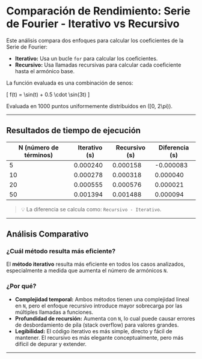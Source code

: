 # Comparación de Rendimiento: Serie de Fourier - Iterativo vs Recursivo

Este análisis compara dos enfoques para calcular los coeficientes de la Serie de Fourier:

- **Iterativo:** Usa un bucle `for` para calcular los coeficientes.
- **Recursivo:** Usa llamadas recursivas para calcular cada coeficiente hasta el armónico base.

La función evaluada es una combinación de senos:

\[ f(t) = \sin(t) + 0.5 \cdot \sin(3t) \]

Evaluada en 1000 puntos uniformemente distribuidos en \([0, 2\pi)\).

---

## Resultados de tiempo de ejecución

| N (número de términos) | Iterativo (s) | Recursivo (s) | Diferencia (s) |
|------------------------|----------------|----------------|----------------|
| 5                      | 0.000240        | 0.000158        | -0.000083       |
| 10                     | 0.000278        | 0.000318        |  0.000040       |
| 20                     | 0.000555        | 0.000576        |  0.000021       |
| 50                     | 0.001394        | 0.001488        |  0.000094       |

> 💡 La diferencia se calcula como: `Recursivo - Iterativo`.

---

## Análisis Comparativo

### ¿Cuál método resulta más eficiente?

El **método iterativo** resulta más eficiente en todos los casos analizados, especialmente a medida que aumenta el número de armónicos `N`.

### ¿Por qué?

- **Complejidad temporal:** Ambos métodos tienen una complejidad lineal en `N`, pero el enfoque recursivo introduce mayor sobrecarga por las múltiples llamadas a funciones.
- **Profundidad de recursión:** Aumenta con `N`, lo cual puede causar errores de desbordamiento de pila (stack overflow) para valores grandes.
- **Legibilidad:** El código iterativo es más simple, directo y fácil de mantener. El recursivo es más elegante conceptualmente, pero más difícil de depurar y extender.

---
